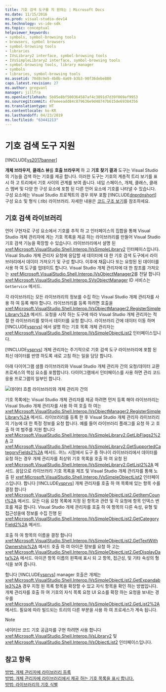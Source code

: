```yaml
---
title: 기호 검색 도구를 지 원하는 | Microsoft Docs
ms.date: 11/15/2016
ms.prod: visual-studio-dev14
ms.technology: vs-ide-sdk
ms.topic: conceptual
helpviewer_keywords:
- symbols, symbol-browsing tools
- browsers, symbol browsers
- symbol-browsing tools
- libraries
- IVsLibrary2 interface, symbol-browsing tools
- IVsSimpleLibrary2 interface, symbol-browsing tools
- symbol-browsing tools, library manager
- symbols
- libraries, symbol-browsing tools
ms.assetid: 70d8c9e5-4b0b-4a69-b3b3-90f36debe880
caps.latest.revision: 27
ms.author: gregvanl
manager: jillfra
ms.openlocfilehash: 5b85e8bf500364587af4c3891d7d39f069af9953
ms.sourcegitcommit: 47eeeeadd84c879636e9d48747b615de69384356
ms.translationtype: HT
ms.contentlocale: ko-KR
ms.lasthandoff: 04/23/2019
ms.locfileid: "63441213"
---
```

# <a name="supporting-symbol-browsing-tools"></a>기호 검색 도구 지원
[!INCLUDE[vs2017banner](../../includes/vs2017banner.md)]

**개체 브라우저**, **클래스 뷰**를 **호출 브라우저** 하 고 **기호 찾기 결과** 도구는 Visual Studio의 기능을 검색 하는 기호를 제공 합니다. 이러한 도구는 기호의 계층적 트리 보기를 표시 하 고 트리에서 기호 사이의 관계를 보여 줍니다. 네임 스페이스, 개체, 클래스, 클래스 멤버 및 다양 한 구성 요소에 포함 된 다른 언어 요소에 기호를 나타낼 수 있습니다. 구성 요소에는 Visual Studio 프로젝트의 경우 외부 포함 [!INCLUDE[dnprdnshort](../../includes/dnprdnshort-md.md)] 구성 요소 및 형식 (.tlb) 라이브러리. 자세한 내용은 [코드 구조 보기](../../ide/viewing-the-structure-of-code.md)를 참조하세요.  
  
## <a name="symbol-browsing-libraries"></a>기호 검색 라이브러리  
 언어 구현자로 구성 요소에서 기호를 추적 하 고 인터페이스의 집합을 통해 Visual Studio 개체 관리자에 게는 기호 목록을 제공 하는 라이브러리를 만들어 Visual Studio 기호 검색 기능을 확장할 수 있습니다. 라이브러리에서 설명 된 <xref:Microsoft.VisualStudio.Shell.Interop.IVsSimpleLibrary2> 인터페이스입니다. Visual Studio 개체 관리자 요청에 응답할 새 데이터에 대 한 기호 검색 도구에서 라이브러리에서 데이터 가져오기 및 구성 합니다. 이후에 채웁니다 또는 요청된 된 데이터를 사용 하 여 도구를 업데이트 합니다. Visual Studio 개체 관리자에 대 한 참조를 가져오는 <xref:Microsoft.VisualStudio.Shell.Interop.IVsObjectManager2>를 전달 합니다 <xref:Microsoft.VisualStudio.Shell.Interop.SVsObjectManager> ID 서비스는 `GetService` 메서드.  
  
 각 라이브러리는 모든 라이브러리의 정보를 수집 하는 Visual Studio 개체 관리자를 사용 하 여 등록 해야 합니다. 라이브러리를 등록 하려면 호출을 <xref:Microsoft.VisualStudio.Shell.Interop.IVsObjectManager2.RegisterSimpleLibrary%2A> 메서드. 요청을 시작 하는 도구에 따라 Visual Studio 개체 관리자는 적절 한 라이브러리를 찾아서 데이터를 요청 합니다. 라이브러리 간에 데이터 이동 하며 [!INCLUDE[vsprvs](../../includes/vsprvs-md.md)] 에서 설명 하는 기호 목록 개체 관리자는 <xref:Microsoft.VisualStudio.Shell.Interop.IVsSimpleObjectList2> 인터페이스입니다.  
  
 [!INCLUDE[vsprvs](../../includes/vsprvs-md.md)] 개체 관리자는 주기적으로 기호 검색 도구 라이브러리에 포함 된 최신 데이터를 반영 하도록 새로 고침 하는 일을 담당 합니다.  
  
 아래 다이어그램 샘플 라이브러리와 Visual Studio 개체 관리자 간의 요청/데이터 교환 프로세스의 핵심 요소를 포함합니다. 다이어그램에서 인터페이스를 사용 하면 관리 코드 응용 프로그램의 일부인 합니다.  
  
 ![데이터 흐름 라이브러리와 개체 관리자 간의](../../extensibility/internals/media/callbrowserdiagram.gif "CallBrowserDiagram")  
  
 기호 목록에는 Visual Studio 개체 관리자를 제공 하려면 먼저 등록 해야 라이브러리는 Visual Studio 개체 관리자를 사용 하 여 호출 하 여는 <xref:Microsoft.VisualStudio.Shell.Interop.IVsObjectManager2.RegisterSimpleLibrary%2A> 메서드. 라이브러리를 등록 한 후 Visual Studio 개체 관리자 라이브러리의 기능에 대 한 특정 정보를 요청 합니다. 예를 들어 라이브러리 플래그를 요청 하 고 호출 하 여 범주를 지원 합니다 <xref:Microsoft.VisualStudio.Shell.Interop.IVsSimpleLibrary2.GetLibFlags2%2A> 고 <xref:Microsoft.VisualStudio.Shell.Interop.IVsSimpleLibrary2.GetSupportedCategoryFields2%2A> 메서드. 어느 시점에서 도구 중 하나이 라이브러리에서 데이터를 요청 하는 경우 개체 관리자를 최상위 기호 목록을 호출 하 여 요청 된 <xref:Microsoft.VisualStudio.Shell.Interop.IVsSimpleLibrary2.GetList2%2A> 메서드. 응답으로 라이브러리 기호 목록을 제조 및 Visual Studio 개체 관리자를 통해 노출 된 <xref:Microsoft.VisualStudio.Shell.Interop.IVsSimpleObjectList2> 인터페이스입니다. 합니다 [!INCLUDE[vsprvs](../../includes/vsprvs-md.md)] 개체 관리자를 호출 하 여 목록에 있는 항목 수를 결정 합니다 <xref:Microsoft.VisualStudio.Shell.Interop.IVsSimpleObjectList2.GetItemCount%2A> 메서드. 모든 다음 요청 목록에 지정 된 항목과 관련 및 각 요청에 항목 인덱스 번호를 제공 합니다. Visual Studio 개체 관리자를 호출 하 여 항목의 다른 속성, 유형 및 접근성을에 정보를 수집 진행 된 <xref:Microsoft.VisualStudio.Shell.Interop.IVsSimpleObjectList2.GetCategoryField2%2A> 메서드.  
  
 호출 하 여 항목의 이름을 결정 합니다 <xref:Microsoft.VisualStudio.Shell.Interop.IVsSimpleObjectList2.GetTextWithOwnership%2A> 메서드 호출 하 여 아이콘 정보를 요청 하 고는 <xref:Microsoft.VisualStudio.Shell.Interop.IVsSimpleObjectList2.GetDisplayData%2A> 메서드. 아이콘 항목 이름의 왼쪽에 표시 되 고 항목, 접근성, 및 기타 속성의 형식을 보여 줍니다.  
  
 합니다 [!INCLUDE[vsprvs](../../includes/vsprvs-md.md)] manager 호출은 개체는 <xref:Microsoft.VisualStudio.Shell.Interop.IVsSimpleObjectList2.GetExpandable3%2A> 경우 지정 된 목록 항목을 확장할 수 있고 자식 항목을 확인 하는 방법입니다. 개체 관리자를 호출 하 여 기호의 자식 목록 요청 UI 요소를 확장 하는 요청을 보내는 경우를 <xref:Microsoft.VisualStudio.Shell.Interop.IVsSimpleObjectList2.GetList2%2A> 메서드. 필요에 따라 빌드되는 트리의 다른 부분을 사용 하 여 프로세스가 계속 됩니다.  
  
> [!NOTE]
> 네이티브 코드 기호 공급자를 구현 하려면 사용 합니다 <xref:Microsoft.VisualStudio.Shell.Interop.IVsLibrary2> 및 <xref:Microsoft.VisualStudio.Shell.Interop.IVsObjectList2> 인터페이스입니다.  
  
## <a name="see-also"></a>참고 항목  
 [방법: 개체 관리자에 라이브러리 등록](../../extensibility/internals/how-to-register-a-library-with-the-object-manager.md)   
 [방법: 개체 관리자에 라이브러리에서 제공 하는 기호 목록을 표시 합니다.](../../extensibility/internals/how-to-expose-lists-of-symbols-provided-by-the-library-to-the-object-manager.md)   
 [방법: 라이브러리의 기호 식별](../../extensibility/internals/how-to-identify-symbols-in-a-library.md)
